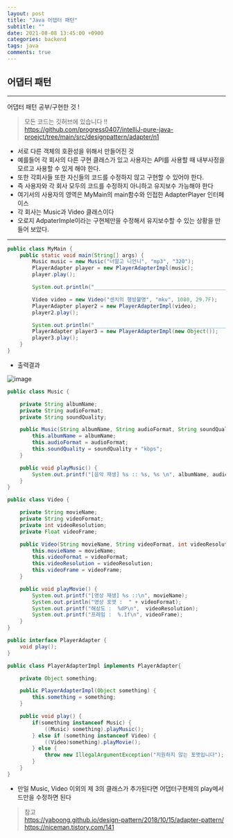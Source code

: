 ```yaml
---
layout: post
title: "Java 어댑터 패턴"
subtitle: ""
date: 2021-08-08 13:45:00 +0900
categories: backend
tags: java
comments: true
---
```


## 어댑터 패턴

---

어댑터 패턴 공부/구현한 것 !

> 모든 코드는 깃허브에 있습니다 !!  
> https://github.com/progress0407/intelliJ-pure-java-proejct/tree/main/src/designpattern/adapter/n1

- 서로 다른 객체의 호환성을 위해서 만들어진 것
- 예를들어 각 회사의 다른 구현 클래스가 있고 사용자는 API를 사용할 때 내부사정을 모르고 사용할 수 있게 해야 한다.
- 또한 각회사들 또한 자신들의 코드를 수정하지 않고 구현할 수 있어야 한다.
- 즉 사용자와 각 회사 모두의 코드를 수정하지 아니하고 유지보수 가능해야 한다
- 여기서의 사용자의 영역은 MyMain의 main함수와 인접한 AdapterPlayer 인터페이스
- 각 회사는 Music과 Video 클래스이다
- 오로지 AdpaterImple이라는 구현체만을 수정해서 유지보수할 수 있는 상황을 만들어 보았다.

---

```java
public class MyMain {
    public static void main(String[] args) {
        Music music = new Music("너말고 니언니", "mp3", "320");
        PlayerAdapter player = new PlayerAdapterImpl(music);
        player.play();

        System.out.println("_________________________________________________");

        Video video = new Video("센치의 행방불명", "mkv", 1080, 29.7F);
        PlayerAdapter player2 = new PlayerAdapterImpl(video);
        player2.play();

        System.out.println("_________________________________________________");
        PlayerAdapter player3 = new PlayerAdapterImpl(new Object());
        player3.play();
    }
}
```

- 출력결과

![image](https://user-images.githubusercontent.com/66164361/128621587-68e199ff-c8db-4697-93e0-8ac70379e4c1.png)

```java
public class Music {

    private String albumName;
    private String audioFormat;
    private String soundQuality;

    public Music(String albumName, String audioFormat, String soundQuality) {
        this.albumName = albumName;
        this.audioFormat = audioFormat;
        this.soundQuality = soundQuality + "kbps";
    }

    public void playMusic() {
        System.out.printf("[음악 재생] %s :: %s, %s \n", albumName, audioFormat, soundQuality);
    }
}
```

```java
public class Video {

    private String movieName;
    private String videoFormat;
    private int videoResolution;
    private Float videoFrame;

    public Video(String movieName, String videoFormat, int videoResolution, Float videoFrame) {
        this.movieName = movieName;
        this.videoFormat = videoFormat;
        this.videoResolution = videoResolution;
        this.videoFrame = videoFrame;
    }

    public void playMovie() {
        System.out.printf("[영상 재생] %s ::\n", movieName);
        System.out.println("영상 포맷 :  " + videoFormat);
        System.out.printf("해상도 :  %dP\n",  videoResolution);
        System.out.printf("프레임 :  %.1f\n", videoFrame);
    }
}
```

```java
public interface PlayerAdapter {
    void play();
}
```

```java
public class PlayerAdapterImpl implements PlayerAdapter{

    private Object something;

    public PlayerAdapterImpl(Object something) {
        this.something = something;
    }

    public void play() {
        if(something instanceof Music) {
            ((Music) something).playMusic();
        } else if (something instanceof Video) {
            ((Video)something).playMovie();
        } else {
            throw new IllegalArgumentException("지원하지 않는 포맷입니다");
        }
    }
}
```

- 만일 Music, Video 이외의 제 3의 클래스가 추가된다면 어댑터구현체의 play메서드만을 수정하면 된다

> 참고  
> https://yaboong.github.io/design-pattern/2018/10/15/adapter-pattern/  
> https://niceman.tistory.com/141
